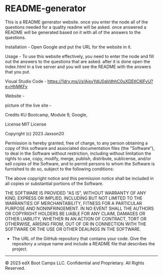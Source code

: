 # README-generator
This is a README generator website. once you enter the node all of the questions needed for a quality readme will be asked. once answered a README will be generated based on it with all of the answers to the questions.

Installation - Open Google and put the URL for the website in it.

Usage - To use this website effectively,  you need to enter the node and fill out the answers to the questions that are asked. after it is done open the index.html in a live server and you will see the README with the answers that you put. 

Visual Studio Code - https://1drv.ms/i/s!AjsvYdlJ0aVdhhC0uXDEtlCl6FvU?e=HhMKFv

Website - 

picture of the live site - 

Credits KU Bootcamp, Module 9, Google,

License MIT License

Copyright (c) 2023 Jaxson20

Permission is hereby granted, free of charge, to any person obtaining a copy of this software and associated documentation files (the "Software"), to deal in the Software without restriction, including without limitation the rights to use, copy, modify, merge, publish, distribute, sublicense, and/or sell copies of the Software, and to permit persons to whom the Software is furnished to do so, subject to the following conditions:

The above copyright notice and this permission notice shall be included in all copies or substantial portions of the Software.

THE SOFTWARE IS PROVIDED "AS IS", WITHOUT WARRANTY OF ANY KIND, EXPRESS OR IMPLIED, INCLUDING BUT NOT LIMITED TO THE WARRANTIES OF MERCHANTABILITY, FITNESS FOR A PARTICULAR PURPOSE AND NONINFRINGEMENT. IN NO EVENT SHALL THE AUTHORS OR COPYRIGHT HOLDERS BE LIABLE FOR ANY CLAIM, DAMAGES OR OTHER LIABILITY, WHETHER IN AN ACTION OF CONTRACT, TORT OR OTHERWISE, ARISING FROM, OUT OF OR IN CONNECTION WITH THE SOFTWARE OR THE USE OR OTHER DEALINGS IN THE SOFTWARE.

* The URL of the GitHub repository that contains your code. Give the repository a unique name and include a README file that describes the project.

- - -
© 2023 edX Boot Camps LLC. Confidential and Proprietary. All Rights Reserved.
